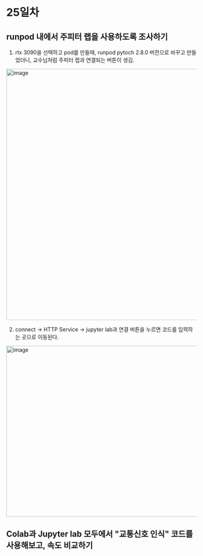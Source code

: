 # 25일차

## runpod 내에서 주피터 랩을 사용하도록 조사하기
1. rtx 3090을 선택하고 pod를 만들때, runpod pytoch 2.8.0 버전으로 바꾸고 만들었더니, 교수님처럼 주피터 랩과 연결되는 버튼이 생김.
<img width="876" height="663" alt="image" src="https://github.com/user-attachments/assets/d2fa6742-202c-4dc3-b1a0-acd57a880dc3" />

2. connect -> HTTP Service -> jupyter lab과 연결 버튼을 누르면 코드를 입력하는 곳으로 이동된다.
<img width="531" height="451" alt="image" src="https://github.com/user-attachments/assets/24e18c90-7261-408e-ae8d-c578bb9f79f1" />

## Colab과 Jupyter lab 모두에서 "교통신호 인식" 코드를 사용해보고, 속도 비교하기
